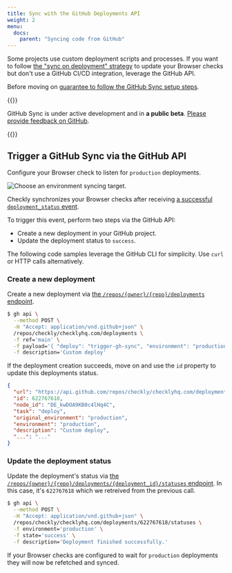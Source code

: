 ```yaml
---
title: Sync with the GitHub Deployments API
weight: 2
menu:
  docs:
    parent: "Syncing code from GitHub"
---
```


Some projects use custom deployment scripts and processes. If you want to follow [the "sync on deployment" strategy](/docs/browser-checks/github-code-sync/#sync-on-deployment) to update your Browser checks but don't use a GitHub CI/CD integration, leverage the GitHub API.

Before moving on [guarantee to follow the GitHub Sync setup steps](/docs/browser-checks/github-code-sync/#prerequisites).

{{<info >}}

GitHub Sync is under active development and in **a public beta**. [Please provide feedback on GitHub](https://github.com/orgs/checkly/discussions/3).

{{</info >}}

## Trigger a GitHub Sync via the GitHub API

Configure your Browser check to listen for `production` deployments.

![Choose an environment syncing target.](/docs/images/browser-checks/gh-sync-sync-on-deploy.png)

Checkly synchronizes your Browser checks after receiving [a successful `deployment_status` event](https://docs.github.com/en/developers/webhooks-and-events/webhooks/webhook-events-and-payloads#deployment_status).

To trigger this event, perform two steps via the GitHub API:

- Create a new deployment in your GitHub project.
- Update the deployment status to `success`.

The following code samples leverage the GitHub CLI for simplicity. Use `curl` or HTTP calls alternatively.

### Create a new deployment

Create a new deployment via [the `/repos/{owner}/{repo}/deployments` endpoint](https://docs.github.com/en/rest/deployments/deployments#create-a-deployment).

```bash
$ gh api \
  --method POST \
  -H "Accept: application/vnd.github+json" \
  /repos/checkly/checklyhq.com/deployments \
  -f ref='main' \
  -f payload='{ "deploy": "trigger-gh-sync", "environment": "production" }' \
  -f description='Custom deploy'
```

If the deployment creation succeeds, move on and use the `id` property to update this deployments status.

```json
{
  "url": "https://api.github.com/repos/checkly/checklyhq.com/deployments/622767618",
  "id": 622767618,
  "node_id": "DE_kwDOA9KB0c4lHq4C",
  "task": "deploy",
  "original_environment": "production",
  "environment": "production",
  "description": "Custom deploy",
  "...": "..."
}
```


### Update the deployment status

Update the deployment's status via [the `/repos/{owner}/{repo}/deployments/{deployment_id}/statuses` endpoint](https://docs.github.com/en/rest/deployments/statuses#create-a-deployment-status). In this case, it's `622767618` which we retreived from the previous call.

```bash
$ gh api \
  --method POST \
  -H "Accept: application/vnd.github+json" \
  /repos/checkly/checklyhq.com/deployments/622767618/statuses \
  -f environment='production' \
  -f state='success' \
  -f description='Deployment finished successfully.'
```

If your Browser checks are configured to wait for `production` deployments they will now be refetched and synced.
